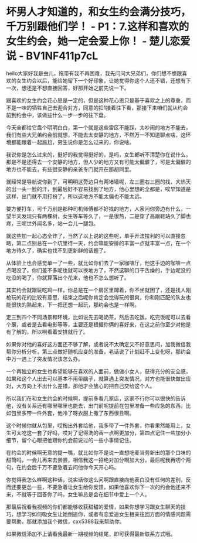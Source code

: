 # 坏男人才知道的，和女生约会满分技巧，千万别跟他们学！ - P1：7.这样和喜欢的女生约会，她一定会爱上你！ - 楚儿恋爱说 - BV1NF411p7cL

hello大家好我是虫儿，拖带有我不再困难，我先问问大兄弟们，你们想不想跟喜欢的女生约会以后，能给她留下一个好印象，让她觉得你这个人还不错，还想有下一次，想还是不想直接回答，好那开始之前先说一下。

跟喜欢的女生约会花心思是一定的，但是这种花心思只是基于喜欢之上的尊重，而不是一味的牺牲自己去迎合对方，同意的扣1接着往下看，那接下来咱们就从约会前到约会中，该做些什么一步一步的往下盘。

今天全都给它盘个明明白白，第一个就是这些雷区不能踩，太吵闹的地方不能去，我们有些大兄弟约会前就想，不能去太安静的地方，不然万一不知道聊点啥，这环境都能跟着一起尴尬，男生说你是怎么过来的，你说啥。

我说你是怎么过来的，挺好的我觉得挺好的，是吗，女生都听不清楚你在说什么，那是不是还得去一个安静的地方，但人少的地方又有可能太偏僻了，可是太偏僻的地方也不能去，有些很安静的亲爸专门就开在那胡同里。

就经常是导航说你到了，可明明这旁边只有两堵墙呢，左三圈右三圈的找，大热天的出一头一脸的汗，到最后好不容易找到了地方，他心里想的全都是，唉早知道是这样，出门就不用打扮了，所以这地方不能太偏也不能太远。

要方便打车，可千万别是那种司机师傅都不好找的地方，人家问你旁边有什么，一望半天发现只有两棵树，女生等车等久了，一是很热，二是穿了高跟鞋站久了脚也疼，三呢世外闻名多，站一会儿一腿包。

就这些加一起心态全炸了，当然了以上说的这些呢，单手开法拉利的可以直接忽略，第二点别总在一个坑里待一天，约会嘛能安排的丰富一点就丰富一点，在一个地方待久了，确实也找不到更新鲜的话题了。

从体验上也会感觉单一了一些，就比如你们去了一家咖啡厅，他这手边的咖啡一点点喝没了，你们差不多呢也就可以换地方了，不然这聊的口干舌燥的，手边呢没的吃没的喝了，你就算落出个花来，他也不怎么想听了。

其实约会就跟玩吃鸡一样，你总是在一个房区里蹲着，你不坐就困了，还是找人刚枪玩的花的比较有意思，结束之后呢你肯定会觉得玩的很爽，你和刚匹配的队友也能很快的熟起来，下一把还想一起玩，那约会也是一样啊。

定三到四个不同场景和环境，比如说先去喝奶茶，然后去吃饭，吃完饭呢可以去看个展，或者是去看电影等等，主要还是根据你俩的喜好来，在这之前你至少对他是有了解的，所以啊看着安排就行了。

如果你对他的喜好这方面还不够了解，或者说不太确定又不好意思问，加我微信我帮你分析分析，第三点做好随机应变的准备，老话说了计划赶不上变化呀，那约会中万一遇上了突发情况该怎么办。

一个再独立的女生也希望能够在喜欢的人面前，做做小女人，获得充分的安全感，如果和这个人出去可以基本不用带脑子，就算遇上突发情况，对方也能很快做出应对，大方向上不出什么差错，那他才会放心的把自己交给这个人。

所以我们在和女生约会的时候啊，提前多看几家店，这家不行你可以很快的告诉他，没有关系还有哪里哪里也能去，出门前呢提前在包里准备一些应急的东西，比如包里多带一件外套，他冷了呀衣服上撒了东西很丑啊。

这个时候你就从包里，哎掏出外套给他，我多带了一件外套，你看果然能用上，女生可太吃这一套了好吗，哎对了记得洗的香一点啊更加分，第四点记住一些加分小细节，留个心眼把他跟你约会前说过的一些小事情记住。

在约会的时候啊无意的提一嘴，就比如你不是说一直想吃麦当劳新出的那个口味的甜筒吗，一会儿再来去尝尝，相信我这一招绝对加分啊加大分，最后呢我再叨个两句，在约会后千万不要急着去问他你今天开心吗。

你觉得我怎么样啊这种话，说实话你这么问啊跟直接向他表白没有任何的差别，反而还要更怂一些，不要急着让女生给你反馈，如果他喜欢你下一次的约会他还来不来，不就等于回答你了吗，女生嘛总是会在细节中爱上一个人。

那最后祝看我视频的你们都能够收获甜甜的爱情，如果你想学习跟女生聊天的技巧，想学习如何吸女生让她倒追你，或者有恋爱追女生相亲往回方面的情感问题需要帮助，那就添加我个微信，cxx5388我来帮助你。

如果微信添加不上请看我最新一期视频的结尾，即可获得最新联系方式哦。